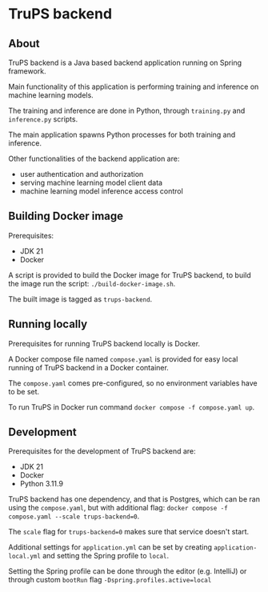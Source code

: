# TruPS backend

## About

TruPS backend is a Java based backend application running on Spring framework.

Main functionality of this application is performing training and inference on machine learning models.

The training and inference are done in Python, through `training.py` and `inference.py` scripts.

The main application spawns Python processes for both training and inference.

Other functionalities of the backend application are: 
- user authentication and authorization
- serving machine learning model client data
- machine learning model inference access control

## Building Docker image

Prerequisites: 
- JDK 21
- Docker

A script is provided to build the Docker image for TruPS backend, to build the image run the script: `./build-docker-image.sh`.

The built image is tagged as `trups-backend`.

## Running locally

Prerequisites for running TruPS backend locally is Docker.

A Docker compose file named `compose.yaml` is provided for easy local running of TruPS backend in a Docker container.

The `compose.yaml` comes pre-configured, so no environment variables have to be set.

To run TruPS in Docker run command `docker compose -f compose.yaml up`.

## Development

Prerequisites for the development of TruPS backend are: 

- JDK 21
- Docker
- Python 3.11.9

TruPS backend has one dependency, and that is Postgres, which can be ran using the `compose.yaml`, but with additional flag:
`docker compose -f compose.yaml --scale trups-backend=0`.

The `scale` flag for `trups-backend=0` makes sure that service doesn't start.

Additional settings for `application.yml` can be set by creating `application-local.yml` and setting the Spring profile to `local`.

Setting the Spring profile can be done through the editor (e.g. IntelliJ) or through custom `bootRun` flag `-Dspring.profiles.active=local`
